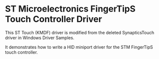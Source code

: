 ST Microelectronics FingerTipS Touch Controller Driver
======================================================

This ST Touch (KMDF) driver is modified from the deleted SynapticsTouch driver in Windows Driver Samples.

It demonstrates how to write a HID miniport driver for the STM FingerTipS touch controller.